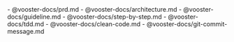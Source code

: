 <vooster-docs>
- @vooster-docs/prd.md
- @vooster-docs/architecture.md
- @vooster-docs/guideline.md
- @vooster-docs/step-by-step.md
- @vooster-docs/tdd.md
- @vooster-docs/clean-code.md
- @vooster-docs/git-commit-message.md
</vooster-docs>